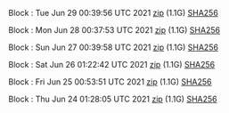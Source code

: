 Block [](https://testnet-insight.dashevo.org/insight/block/): Tue Jun 29 00:39:56 UTC 2021 [zip](https://dash-bootstrap.ams3.digitaloceanspaces.com/testnet/2021-06-29/bootstrap.dat.zip) (1.1G) [SHA256](https://dash-bootstrap.ams3.digitaloceanspaces.com/testnet/2021-06-29/sha256.txt)

Block [](https://testnet-insight.dashevo.org/insight/block/): Mon Jun 28 00:37:53 UTC 2021 [zip](https://dash-bootstrap.ams3.digitaloceanspaces.com/testnet/2021-06-28/bootstrap.dat.zip) (1.1G) [SHA256](https://dash-bootstrap.ams3.digitaloceanspaces.com/testnet/2021-06-28/sha256.txt)

Block [](https://testnet-insight.dashevo.org/insight/block/): Sun Jun 27 00:39:58 UTC 2021 [zip](https://dash-bootstrap.ams3.digitaloceanspaces.com/testnet/2021-06-27/bootstrap.dat.zip) (1.1G) [SHA256](https://dash-bootstrap.ams3.digitaloceanspaces.com/testnet/2021-06-27/sha256.txt)

Block [](https://testnet-insight.dashevo.org/insight/block/): Sat Jun 26 01:22:42 UTC 2021 [zip](https://dash-bootstrap.ams3.digitaloceanspaces.com/testnet/2021-06-26/bootstrap.dat.zip) (1.1G) [SHA256](https://dash-bootstrap.ams3.digitaloceanspaces.com/testnet/2021-06-26/sha256.txt)

Block [](https://testnet-insight.dashevo.org/insight/block/): Fri Jun 25 00:53:51 UTC 2021 [zip](https://dash-bootstrap.ams3.digitaloceanspaces.com/testnet/2021-06-25/bootstrap.dat.zip) (1.1G) [SHA256](https://dash-bootstrap.ams3.digitaloceanspaces.com/testnet/2021-06-25/sha256.txt)

Block [](https://testnet-insight.dashevo.org/insight/block/): Thu Jun 24 01:28:05 UTC 2021 [zip](https://dash-bootstrap.ams3.digitaloceanspaces.com/testnet/2021-06-24/bootstrap.dat.zip) (1.1G) [SHA256](https://dash-bootstrap.ams3.digitaloceanspaces.com/testnet/2021-06-24/sha256.txt)

